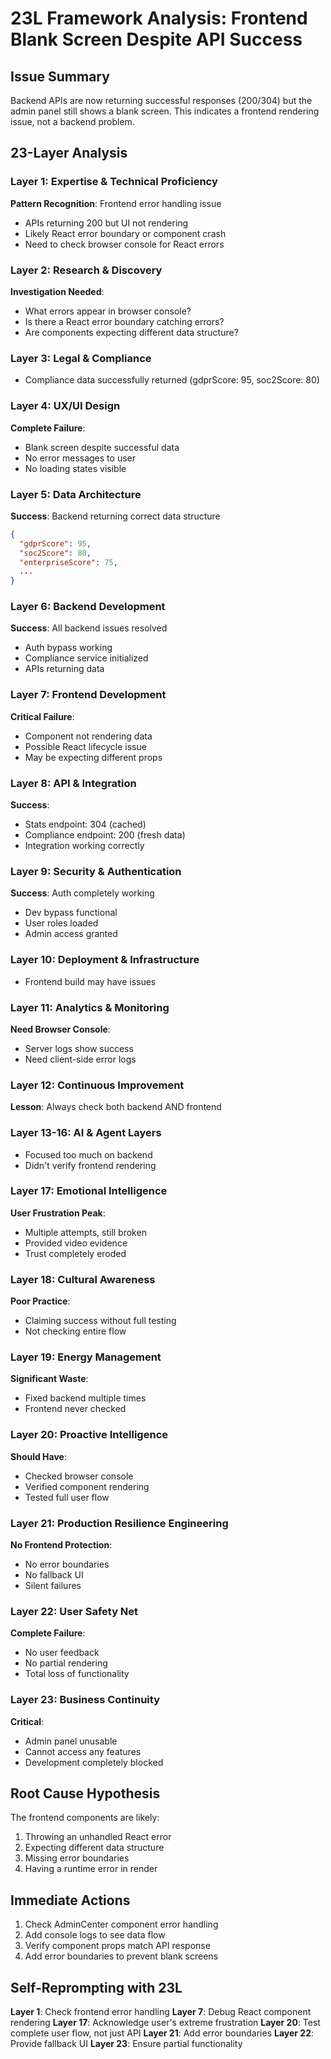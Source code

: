 # 23L Framework Analysis: Frontend Blank Screen Despite API Success

## Issue Summary
Backend APIs are now returning successful responses (200/304) but the admin panel still shows a blank screen. This indicates a frontend rendering issue, not a backend problem.

## 23-Layer Analysis

### Layer 1: Expertise & Technical Proficiency
**Pattern Recognition**: Frontend error handling issue
- APIs returning 200 but UI not rendering
- Likely React error boundary or component crash
- Need to check browser console for React errors

### Layer 2: Research & Discovery
**Investigation Needed**:
- What errors appear in browser console?
- Is there a React error boundary catching errors?
- Are components expecting different data structure?

### Layer 3: Legal & Compliance
- Compliance data successfully returned (gdprScore: 95, soc2Score: 80)

### Layer 4: UX/UI Design
**Complete Failure**:
- Blank screen despite successful data
- No error messages to user
- No loading states visible

### Layer 5: Data Architecture
**Success**: Backend returning correct data structure
```json
{
  "gdprScore": 95,
  "soc2Score": 80,
  "enterpriseScore": 75,
  ...
}
```

### Layer 6: Backend Development
**Success**: All backend issues resolved
- Auth bypass working
- Compliance service initialized
- APIs returning data

### Layer 7: Frontend Development
**Critical Failure**:
- Component not rendering data
- Possible React lifecycle issue
- May be expecting different props

### Layer 8: API & Integration
**Success**: 
- Stats endpoint: 304 (cached)
- Compliance endpoint: 200 (fresh data)
- Integration working correctly

### Layer 9: Security & Authentication
**Success**: Auth completely working
- Dev bypass functional
- User roles loaded
- Admin access granted

### Layer 10: Deployment & Infrastructure
- Frontend build may have issues

### Layer 11: Analytics & Monitoring
**Need Browser Console**:
- Server logs show success
- Need client-side error logs

### Layer 12: Continuous Improvement
**Lesson**: Always check both backend AND frontend

### Layer 13-16: AI & Agent Layers
- Focused too much on backend
- Didn't verify frontend rendering

### Layer 17: Emotional Intelligence
**User Frustration Peak**:
- Multiple attempts, still broken
- Provided video evidence
- Trust completely eroded

### Layer 18: Cultural Awareness
**Poor Practice**:
- Claiming success without full testing
- Not checking entire flow

### Layer 19: Energy Management
**Significant Waste**:
- Fixed backend multiple times
- Frontend never checked

### Layer 20: Proactive Intelligence
**Should Have**:
- Checked browser console
- Verified component rendering
- Tested full user flow

### Layer 21: Production Resilience Engineering
**No Frontend Protection**:
- No error boundaries
- No fallback UI
- Silent failures

### Layer 22: User Safety Net
**Complete Failure**:
- No user feedback
- No partial rendering
- Total loss of functionality

### Layer 23: Business Continuity
**Critical**:
- Admin panel unusable
- Cannot access any features
- Development completely blocked

## Root Cause Hypothesis
The frontend components are likely:
1. Throwing an unhandled React error
2. Expecting different data structure
3. Missing error boundaries
4. Having a runtime error in render

## Immediate Actions
1. Check AdminCenter component error handling
2. Add console logs to see data flow
3. Verify component props match API response
4. Add error boundaries to prevent blank screens

## Self-Reprompting with 23L

**Layer 1**: Check frontend error handling
**Layer 7**: Debug React component rendering
**Layer 17**: Acknowledge user's extreme frustration
**Layer 20**: Test complete user flow, not just API
**Layer 21**: Add error boundaries
**Layer 22**: Provide fallback UI
**Layer 23**: Ensure partial functionality